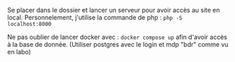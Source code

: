Se placer dans le dossier et lancer un serveur pour avoir accès au site en local.
Personnelement, j'utilise la commande de php : `php -S localhost:8000`

Ne pas oublier de lancer docker avec : `docker compose up` afin d'avoir accès à la base de donnée. (Utiliser postgres avec le login et mdp "bdr" comme vu en labo)
